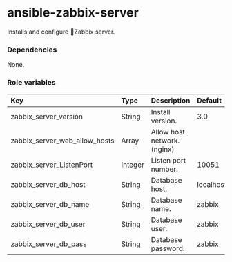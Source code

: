 # ansible-zabbix-server
Installs and configure Zabbix server.

### Dependencies
None.

### Role variables
|Key|Type|Description|Default|
|:--|:---|:----------|:------|
|zabbix_server_version|String|Install version.|3.0|
|zabbix_server_web_allow_hosts|Array|Allow host network.(nginx)||
|zabbix_server_ListenPort|Integer|Listen port number.|10051|
|zabbix_server_db_host|String|Database host.|localhost|
|zabbix_server_db_name|String|Database name.|zabbix|
|zabbix_server_db_user|String|Database user.|zabbix|
|zabbix_server_db_pass|String|Database password.|zabbix|
